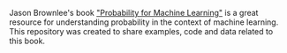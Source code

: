 
Jason Brownlee's book ["Probability for Machine Learning"](https://machinelearningmastery.com/probability-for-machine-learning/) is a great resource for understanding probability in the context of machine learning. This repository was created to share examples, code and data related to this book.  

